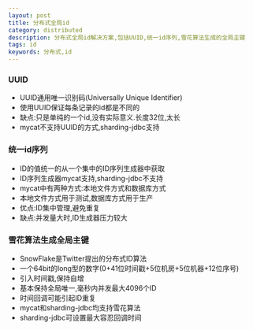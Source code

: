 ```yaml
---
layout: post
title: 分布式全局id
category: distributed
description: 分布式全局id解决方案,包括UUID,统一id序列,雪花算法生成的全局主键
tags: id
keywords: 分布式,id
---
```

### UUID
* UUID通用唯一识别码(Universally Unique Identifier)
* 使用UUID保证每条记录的id都是不同的
* 缺点:只是单纯的一个id,没有实际意义.长度32位,太长
* mycat不支持UUID的方式,sharding-jdbc支持

### 统一id序列
* ID的值统一的从一个集中的ID序列生成器中获取
* ID序列生成器mycat支持,sharding-jdbc不支持
* mycat中有两种方式:本地文件方式和数据库方式
* 本地文件方式用于测试,数据库方式用于生产
* 优点:ID集中管理,避免重复
* 缺点:并发量大时,ID生成器压力较大

### 雪花算法生成全局主键
* SnowFlake是Twitter提出的分布式ID算法
* 一个64bit的long型的数字(0+41位时间戳+5位机房+5位机器+12位序号)
* 引入时间戳,保持自增
* 基本保持全局唯一,毫秒内并发最大4096个ID
* 时间回调可能引起ID重复
* mycat和sharding-jdbc均支持雪花算法
* sharding-jdbc可设置最大容忍回调时间
